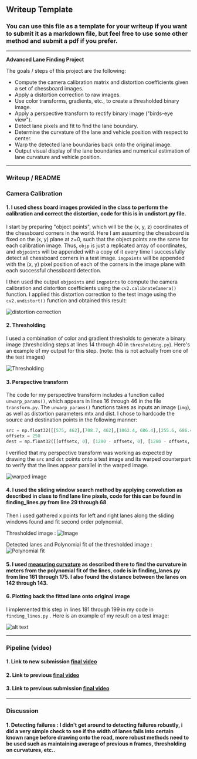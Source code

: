 ## Writeup Template

### You can use this file as a template for your writeup if you want to submit it as a markdown file, but feel free to use some other method and submit a pdf if you prefer.

---

**Advanced Lane Finding Project**

The goals / steps of this project are the following:

* Compute the camera calibration matrix and distortion coefficients given a set of chessboard images.
* Apply a distortion correction to raw images.
* Use color transforms, gradients, etc., to create a thresholded binary image.
* Apply a perspective transform to rectify binary image ("birds-eye view").
* Detect lane pixels and fit to find the lane boundary.
* Determine the curvature of the lane and vehicle position with respect to center.
* Warp the detected lane boundaries back onto the original image.
* Output visual display of the lane boundaries and numerical estimation of lane curvature and vehicle position.

[//]: # (Image References)

[image1]: ./examples/undistort.png "Undistorted"
[image2]: ./examples/undistorted_warped.jpg "Road Transformed"
[image3]: ./examples/thresholded.png "Binary Example"
[image4]: ./examples/warped_before_after.png "Warp Example"
[image5]: ./examples/polyfit.png "After polyfitting"
[image6]: ./examples/projection_onto_lane.png "Projection onto lane"
[image7]: ./examples/points_for_warping.png "Points used for warping"

---

### Writeup / README


### Camera Calibration

#### 1. I used chess board images provided in the class to perform the calibration and correct the distortion, code for this is in undistort.py file.

I start by preparing "object points", which will be the (x, y, z) coordinates of the chessboard corners in the world. Here I am assuming the chessboard is fixed on the (x, y) plane at z=0, such that the object points are the same for each calibration image.  Thus, `objp` is just a replicated array of coordinates, and `objpoints` will be appended with a copy of it every time I successfully detect all chessboard corners in a test image.  `imgpoints` will be appended with the (x, y) pixel position of each of the corners in the image plane with each successful chessboard detection.  

I then used the output `objpoints` and `imgpoints` to compute the camera calibration and distortion coefficients using the `cv2.calibrateCamera()` function.  I applied this distortion correction to the test image using the `cv2.undistort()` function and obtained this result: 

![distortion correction][image1]

#### 2. Thresholding

I used a combination of color and gradient thresholds to generate a binary image (thresholding steps at lines 14 through 40 in `thresholding.py`).  Here's an example of my output for this step.  (note: this is not actually from one of the test images)

![Thresholding][image3]

#### 3. Perspective transform

The code for my perspective transform includes a function called `unwarp_params()`, which appears in lines 16 through 46 in the file `transform.py`.  The `unwarp_params()` functions takes as inputs an image (`img`), as well as distortion parameters mtx and dist.  I chose to hardcode the source and destination points in the following manner:

```python
src = np.float32([[575, 462],[708.7, 462],[1062.4, 686.4],[255.6, 686.4]])
offsetx = 250
dest = np.float32([[offsetx, 0], [1280 - offsetx, 0], [1280 - offsetx, 720],[offsetx, 720]])
```

I verified that my perspective transform was working as expected by drawing the `src` and `dst` points onto a test image and its warped counterpart to verify that the lines appear parallel in the warped image.

![warped image][image4]

#### 4. I used the sliding window search method by applying convolution as described in class to find lane line pixels, code for this can be found in finding_lines.py from line 29 through 68

Then i used gathered x points for left and right lanes along the sliding windows found and fit second order polynomial.

Thresholded image : ![Image][image3]

Detected lanes and Polynomial fit of the thresholded image : ![Polynomial fit][image5]


#### 5. I used [measuring curvature](http://www.intmath.com/applications-differentiation/8-radius-curvature.php) as described there to find the curvature in meters from the polynomial fit of the lines, code is in finding_lanes.py from line 161 through 175. I also found the distance between the lanes on 142 through 143.

#### 6. Plotting back the fitted lane onto original image

I implemented this step in lines 181 through 199 in my code in `finding_lines.py` .  Here is an example of my result on a test image:

![alt text][image6]

---

### Pipeline (video)

#### 1. Link to new submission [final video](https://youtu.be/0WQvMT2Fjno)
#### 2. Link to previous [final video](https://youtu.be/ocXSjyDup5w)
#### 3. Link to previous submission [final video](https://www.youtube.com/watch?v=pAWVu4iSTS4)
---

### Discussion

#### 1. Detecting failures : I didn't get around to detecting failures robustly, i did a very simple check to see if the width of lanes falls into certain known range before drawing onto the road, more robust methods need to be used such as maintaining average of previous n frames, thresholding on curvatures, etc..
